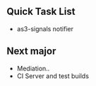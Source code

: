 ## Quick Task List
 
  * as3-signals notifier

## Next major
  
  * Mediation.. 
  * CI Server and test builds